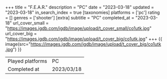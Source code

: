 +++
title = "F.E.A.R."
description = "PC"
date = "2023-03-18"
updated = "2023-03-18"
in_search_index = true
[taxonomies]
platforms = ['pc']
rating = []
genres = ['shooter']
[extra]
subtitle = "PC"
completed_at = "2023-03-18"
url_cover_small = "https://images.igdb.com/igdb/image/upload/t_cover_small/co1utk.jpg"
url_cover_big = "https://images.igdb.com/igdb/image/upload/t_cover_big/co1utk.jpg"
+++
{{ image(src="https://images.igdb.com/igdb/image/upload/t_cover_big/co1utk.jpg") }}

|              |            |
| ------------ | ---------- |
| Played platforms    | PC |
| Completed at | 2023/03/18 |


